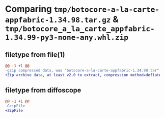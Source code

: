 # Comparing `tmp/botocore-a-la-carte-appfabric-1.34.98.tar.gz` & `tmp/botocore_a_la_carte_appfabric-1.34.99-py3-none-any.whl.zip`

## filetype from file(1)

```diff
@@ -1 +1 @@
-gzip compressed data, was "botocore-a-la-carte-appfabric-1.34.98.tar", last modified: Sat May  4 01:01:19 2024, max compression
+Zip archive data, at least v2.0 to extract, compression method=deflate
```

## filetype from diffoscope

```diff
@@ -1 +1 @@
-GzipFile
+ZipFile
```

